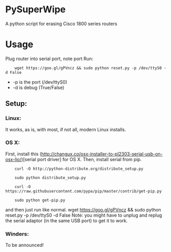 # PySuperWipe
A python script for erasing Cisco 1800 series routers
# Usage
Plug router into serial port, note port 
Run:
		
		wget https://goo.gl/gPVncz && sudo python reset.py -p /dev/ttyS0 -d False

* -p is the port (/dev/ttyS0)
* -d  is debug (True/False)


## Setup:

### Linux:
It works, as is, with most, if not all, modern Linux installs.
	
### OS X:
First, install this (http://changux.co/osx-installer-to-pl2303-serial-usb-on-osx-lio/)[serial port driver] for OS X.
Then, install serial from pip.
	
		curl -O http://python-distribute.org/distribute_setup.py
		
		sudo python distribute_setup.py
		
		curl -O https://raw.githubusercontent.com/pypa/pip/master/contrib/get-pip.py
		
		sudo python get-pip.py
	
and then just run like normal.
		wget https://goo.gl/gPVncz && sudo python reset.py -p /dev/ttyS0 -d False
Note: you might have to unplug and replug the serial adaptor (in the same USB port) to get it to work.
	
	
### Winders:
To be announced!